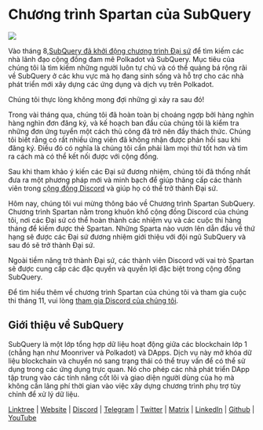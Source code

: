 # Chương trình Spartan của SubQuery

![](https://miro.medium.com/max/1400/1*k5cScGKMiC45i_N-em3x0Q.png)

Vào tháng 8,[SubQuery đã khởi động chương trình Đại sứ](./20210713-Introducing-the-SubQuery-Ambassador-Program.md) để tìm kiếm các nhà lãnh đạo cộng đồng đam mê Polkadot và SubQuery. Mục tiêu của chúng tôi là tìm kiếm những người luôn tự chủ và có thể quảng bá rộng rãi về SubQuery ở các khu vực mà họ đang sinh sống và hỗ trợ cho các nhà phát triển mới xây dựng các ứng dụng và dịch vụ trên Polkadot.

Chúng tôi thực lòng không mong đợi những gì xảy ra sau đó!

Trong vài tháng qua, chúng tôi đã hoàn toàn bị choáng ngợp bởi hàng nghìn hàng nghìn đơn đăng ký, và kế hoạch ban đầu của chúng tôi là kiểm tra những đơn ứng tuyển một cách thủ công đã trở nên đầy thách thức. Chúng tôi biết rằng có rất nhiều ứng viên đã không nhận được phản hồi sau khi đăng ký. Điều đó có nghĩa là chúng tôi cần phải làm mọi thứ tốt hơn và tìm ra cách mà có thể kết nối được với cộng đồng.

Sau khi tham khảo ý kiến các Đại sứ đương nhiệm, chúng tôi đã thống nhất đưa ra một phương pháp mới và minh bạch để giúp thăng cấp các thành viên trong [cộng đồng Discord](https://discord.com/invite/subquery) và giúp họ có thể trở thành Đại sứ.

Hôm nay, chúng tôi vui mừng thông báo về Chương trình Spartan SubQuery. Chương trình Spartan nằm trong khuôn khổ cộng đồng Discord của chúng tôi, nơi các Đại sứ có thể hoàn thành các nhiệm vụ và các cuộc thi hàng tháng để kiếm được thẻ Spartan. Những Sparta nào vươn lên dẫn đầu về thứ hạng sẽ được các Đại sứ đương nhiệm giới thiệu với đội ngũ SubQuery và sau đó sẽ trở thành Đại sứ.

Ngoài tiềm năng trở thành Đại sứ, các thành viên Discord với vai trò Spartan sẽ được cung cấp các đặc quyền và quyền lợi đặc biệt trong cộng đồng SubQuery.

Để tìm hiểu thêm về chương trình Spartan của chúng tôi và tham gia cuộc thi tháng 11, vui lòng [tham gia Discord của chúng tôi](https://discord.com/invite/subquery).

## Giới thiệu về SubQuery

SubQuery là một lớp tổng hợp dữ liệu hoạt động giữa các blockchain lớp 1 (chẳng hạn như Moonriver và Polkadot) và DApps. Dịch vụ này mở khóa dữ liệu blockchain và chuyển nó sang trạng thái có thể truy vấn để có thể sử dụng trong các ứng dụng trực quan. Nó cho phép các nhà phát triển DApp tập trung vào các tính năng cốt lõi và giao diện người dùng của họ mà không cần lãng phí thời gian vào việc xây dựng chương trình phụ trợ tùy chỉnh để xử lý dữ liệu.

​​[Linktree](https://linktr.ee/subquerynetwork) | [Website](https://subquery.network/) | [Discord](https://discord.com/invite/78zg8aBSMG) | [Telegram](https://t.me/subquerynetwork) | [Twitter](https://twitter.com/subquerynetwork) | [Matrix](https://matrix.to/#/#subquery:matrix.org) | [LinkedIn](https://www.linkedin.com/company/subquery) | [Github](https://github.com/subquery/subql) | [YouTube](https://www.youtube.com/channel/UCi1a6NUUjegcLHDFLr7CqLw)
